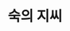 ---
layout: hubs
key: Q20651852
title: 숙의 지씨
name: 숙의 지씨
image: 
description: 
score: 2.391457713048989e-05
degree: 5
---